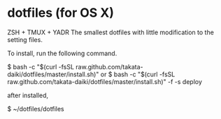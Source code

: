 # dotfiles (for OS X)
ZSH + TMUX + YADR
The smallest dotfiles with little modification to the setting files.

To install, run the following command.

$ bash -c "$(curl -fsSL raw.github.com/takata-daiki/dotfiles/master/install.sh)"
or
$ bash -c "$(curl -fsSL raw.github.com/takata-daiki/dotfiles/master/install.sh)" -f -s deploy

after installed,

$ ~/dotfiles/dotfiles
